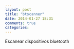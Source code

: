 ```yaml
---
layout: post
title: "btscanner"
date: 2014-01-27 18:31
comments: true
categories: 
---
```

Escanear dispositivos bluetooth

